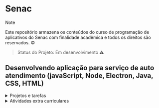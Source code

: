 # Senac

> [!NOTE]
> Este repositório armazena os conteúdos do curso de programação de aplicativos do Senac com finalidade acadêmica e todos os direitos são reservados. :copyright: <!-- Diego -->

> Status do Projeto: Em desenvolvimento :warning:


## Desenvolvendo aplicação para serviço de auto atendimento (javaScript, Node, Electron, Java, CSS, HTML)

<details>
  <summary> Projetos e tarefas </summary>

| Projeto | Entrega | DeadLine | Imagem | Acesso ao projeto |
| ---- | ---- | ---- | ---- | ---- |
| Exercicíos de lógica e algoritmo | [Conversão de Metros para Pés](https://github.com/diegoppz/senacJS/blob/main/exercicios/calculadoras/metros.js) | 04/07/2024 | ![Image4](https://github.com/diegoppz/senacJS/blob/main/wasArchivementCertifications/othersArchivementsAndImages/Screenshot%202024-07-09%20180327.png) | [j]() |
| ---- | ---- | ---- | ---- | ---- |

</details>


<details>
  <summary> Atividades extra curriculares </summary>

  _____________________________________________

  [Clique aqui](https://github.com/diegowps/senacJS/tree/main/wasArchivementCertifications) para visualizar todos os registros

01. Calculadoras

  - Conversor Metros(M) em Pés(ft)

  <details>
  <summary> Documentação do código Conversor M/ft </summary>

  ______________________________________

Para executar os blocos de código a seguir, é necessário importar as bibliotecas javascript [colors](https://www.npmjs.com/package/colors) e [readline-sync](https://www.npmjs.com/package/readline-sync).

Após clonar o repositório [metros.js](https://github.com/diegowps/senacJS/blob/main/exercicios/calculadoras/metros.js), Execute via terminal as instalações com os comandos a seguir:

- [x] readline-sync
- `npm i readline-sync`

- [x] colors
- `npm i colors`

Execute a aplicação com o comando terminal

```javascript
node metros.js
```

Informe a quantidade de Metros(M) que deseja converter em Pés(ft), a resposta deve ser o valor convertido para a unidade de medidas Pés(ft).

Qual a lógica por trás do código?

***1 metro*** equivale a ***3,28084 pés***

1 pé = 0,3048 Metros
1 metro	=	3,2808 pés

Logo, para obter o valor esperado, o a unidade (M) deve ser dividida pelo valor correspondente em pés (ft) por metro **0.3048 ft** (Ex. 1m / 0.3048 = 3,281 ou 5m / 0.3048 = 16.40)

Tabela para teste de valores convertidos

| Metros | > | Pés |
| ---- | ---- | ---- |
| 0 m | = | 0 |
| 0,001 m | = | 0,003281 |
| 0,002 m | = | 0,006562 |
| 0,009 m | = | 0,02953 |
| 0,01 m | = | 0,03281 |
| 0,09 m | = | 0,2953 |
| 0,1 m | = | 0,3281 |
| 1/5 m | = | 0,6562 |
| 1/2 m | = | 1,64 |
| 0,9 m | = | 2,953 |
| 1 m | = | 3,281 |
| 9 m	| =	| 29,53 |


>> Existem 3,28084 pés em 1 metro. Para transformar qualquer valor de metros para pés, basta multiplicar o valor em metros pelo fator multiplicador, conhecido também como fator de conversão que, neste caso, é igual a 3,28084.
Assim, 1 metro vezes 3,28084 corresponde a 3,28084 pés.

Definidas as constantes e variáveis

```javascript
const input = require(`readline-sync`)
const divisor = 0.3048
console.clear()

let metros, valor
```
Dividido o valor em metros pela constante

````javascript
console.log(`Conversor de Metros(M) em Pés(ft)`)
console.log()

metros = Number(input.question(`Quantos metros deseja converter: `))

valor = metros / divisor

console.log(valor.toFixed(2))
````


<!-- This content will not appear in the rendered Markdown -->
<details>


</details>

<details>
  <summary> Cronograma </summary>

  | Sprint | Data | UC | Atv | status | Obs |
  | --- | --- | ----- | -------- | -- | ---- |
  | Sprint 1 | 17 a 28/06/24 | UC | Atv | status | Obs |
  | Sprint 2 | 01 a 05/07/24 | UC | Atv3 | status | Obs |
  | Sprint 3 | 08 a 26/07/24 | UC | Atv4 | status | Obs |
  | Sprint 4 | 29 a 09/08/24 | UC | Atv5 | status | Obs |
  |   | 24-07-18 - THU - Thursday | UC | [Reverse String](https://coddy.tech/courses/30_days_of_logic_building_in_javascript/1_reverse_a_string) | :white_check_mark: Done | Task01 Coddy.tech / Doc [Freecodecamp](https://coddy.tech/courses/30_days_of_logic_building_in_javascript/1_reverse_a_string) |
  |   | 24-07-25 - THU - Thursday | UC | Atv | status | Obs |
  |   | 24-07-26 - FRI - Friday | UC | Atv | status | Obs |
  |   | 24-07-29 - MON - Monday | UC | Atv | status | Obs |
  |   | 24-07-30 - TUE - tuesday | UC | Atv | status | Obs |
  | Sprint 25 | 12 a 25/05/2025 | UC | Atv | status | Obs |
  | Sprint 26 | 26 a 06/06/2025 | UC | Atv | :alarm_clock: counting | Final sprint |
  |   | 25-06-06 - FRI - Friday | UC | Encerramento | :white_check_mark: Conclude | Prazo final |


  </details>

<details>
  <summary> Conteúdo </summary>

  </details>

<h4 align="center">    
 :construction:  Work in progress  :construction:
</h4>


<details>
  <summary> Conteúdo teste </summary>


## TEI-033 Assistente de desenvolvimento de aplicativo

### UC09 - Desenvolvimento de Algoritmo com javaScript - José de Assis

#### Exercícios

##### Algoritmos
[Code.org]()

##### Calculadoras
[Calculadoras aula]()
[Calculadoras extra](calculator.net)
###### metrosEmPes
###### Aquario
###### 
### UC14 - Manipular e otimizar imagens vetoriais, bitmaps, gráficos - Sirlene Sanches

  </details>

Tecnologias utilizadas
_________________________________

Copyright (C) 2024 by @diegowps